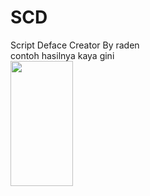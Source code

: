 # SCD
Script Deface Creator By raden<br>
contoh hasilnya kaya gini
<br><img src="https://i.ibb.co/NCCYNjr/Screenshot-55.png" width="100" height="200">

